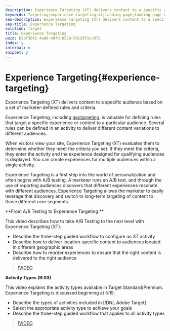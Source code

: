 ```yaml
---
description: Experience Targeting (XT) delivers content to a specific audience based on a set of marketer-defined rules and criteria.
keywords: Targeting;experience targeting;xt;landing page;landing page campaign
seo-description: Experience Targeting (XT) delivers content to a specific audience based on a set of marketer-defined rules and criteria.
seo-title: Experience Targeting
solution: Target
title: Experience Targeting
uuid: b3af3b62-4a08-4dfd-b529-5012871cc972
index: y
internal: n
snippet: y
---
```


# Experience Targeting{#experience-targeting}

Experience Targeting (XT) delivers content to a specific audience based on a set of marketer-defined rules and criteria.

Experience Targeting, including [geotargeting](../../c-target/c-audiences/c-target-rules/c-geo.md#concept_5B4D99DE685348FB877929EE0F942670), is valuable for defining rules that target a specific experience or content to a particular audience. Several rules can be defined in an activity to deliver different content variations to different audiences.

When visitors view your site, Experience Targeting (XT) evaluates them to determine whether they meet the criteria you set. If they meet the criteria, they enter the activity and the experience designed for qualifying audiences is displayed. You can create experiences for multiple audiences within a single activity.

Experience Targeting is a first step into the world of personalization and often begins with A/B testing. A marketer runs an A/B test, and through the use of reporting audiences discovers that different experiences resonate with different audiences. Experience Targeting allows the marketer to easily leverage that discovery and switch to long-term targeting of content to those different user segments.

**From A/B Testing to Experience Targeting **

This video describes how to take A/B Testing to the next level with Experience Targeting (XT).

* Describe the three-step guided workflow to configure an XT activity 
* Describe how to deliver location-specific content to audiences located in different geographic areas 
* Describe how to reorder experiences to ensure that the right content is delivered to the right audience

>[!VIDEO](https://video.tv.adobe.com/v/22418/)

**Activity Types (9:03)**

This video explains the activity types available in Target Standard/Premium. Experience Targeting is discussed beginning at 5:15.

* Describe the types of activities included in [!DNL Adobe Target] 
* Select the appropriate activity type to achieve your goals 
* Describe the three-step guided workflow that applies to all activity types

>[!VIDEO](https://vimeo.com/vtHg1pPFJp8) 
